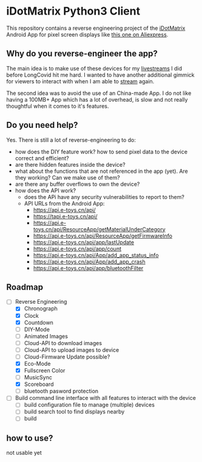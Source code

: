 # iDotMatrix Python3 Client
This repository contains a reverse engineering project of the [iDotMatrix](https://play.google.com/store/apps/details?id=com.tech.idotmatrix&pli=1) Android App for pixel screen displays like [this one on Aliexpress](https://de.aliexpress.com/item/1005006105517779.html).

## Why do you reverse-engineer the app?
The main idea is to make use of these devices for my [livestreams](https://nerdiacs.tv) I did before LongCovid hit me hard. I wanted to have another additional gimmick for viewers to interact with when I am able to [stream](http://nerdiacs.stream) again.

The second idea was to avoid the use of an China-made App. I do not like having a 100MB+ App which has a lot of overhead, is slow and not really thoughtful when it comes to it's features.

## Do you need help?
Yes. There is still a lot of reverse-engineering to do:
- how does the DIY feature work? how to send pixel data to the device correct and efficient?
-  are there hidden features inside the device?
- what about the functions that are not referenced in the app (yet). Are they working? Can we make use of them?
- are there any buffer overflows to own the device?
- how does the API work?
    - does the APi have any security vulnerabilities to report to them?
    - API URLs from the Android App:
        - https://api.e-toys.cn/api/
        - https://tapi.e-toys.cn/api/
        - https://api.e-toys.cn/api/ResourceApp/getMaterialUnderCategory
        - https://api.e-toys.cn/api/ResourceApp/getFirmwareInfo
        - https://api.e-toys.cn/api/app/lastUpdate
        - https://api.e-toys.cn/api/app/count
        - https://api.e-toys.cn/api/App/add_app_status_info
        - https://api.e-toys.cn/api/App/add_app_crash
        - https://api.e-toys.cn/api/app/bluetoothFilter

## Roadmap
* [ ] Reverse Engineering
    * [X] Chronograph
    * [X] Clock
    * [X] Countdown
    * [ ] DIY-Mode
    * [ ] Animated Images
    * [ ] Cloud-API to download images
    * [ ] Cloud-API to upload images to device
    * [ ] Cloud-Firmware Update possible?
    * [X] Eco-Mode
    * [X] Fullscreen Color
    * [ ] MusicSync
    * [X] Scoreboard
    * [ ] bluetooth pasword protection
* [ ] Build command line interface with all features to interact with the device
    * [ ] build configuration file to manage (multiple) devices
    * [ ] build search tool to find displays nearby
    * [ ] build 

## how to use?
not usable yet